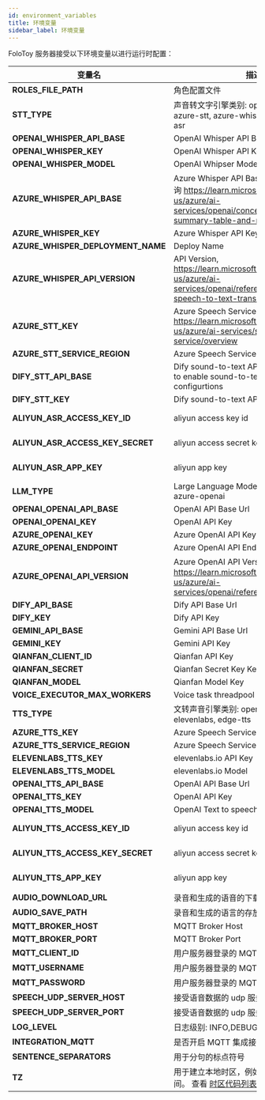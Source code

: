 ```yaml
---
id: environment_variables
title: 环境变量
sidebar_label: 环境变量
---
```


FoloToy 服务器接受以下环境变量以进行运行时配置：


| 变量名                     | 描述                                                                                                                                                                                                                                                                                                      | 默认值                 |
| --------------------------------- | ---------------------------------------------------------------------------------------------------------------------------------------------------------------------------------------------------------------------------------------------------------------------------------------------------------------- | ----------------------------- |
| **ROLES_FILE_PATH**                | 角色配置文件                                                                                                                                                                                                                                                         |     roles.json                          |
| **STT_TYPE**                 | 声音转文字引擎类别: openai-whisper, azure-stt, azure-whisper, dify-stt, aliyun-asr                                                                                                                                                                                                                                                                                          |   openai-whisper                            |
| **OPENAI_WHISPER_API_BASE**                 | OpenAI Whisper API Base Url                                                                                                                                                                                                                                                                                     |    https://api.openai.com/v1                           |
| **OPENAI_WHISPER_KEY**                 |  OpenAI Whisper API Key                                                                                                                                                                                                                                                                     |   sk-AAAAAAAAA                            |
| **OPENAI_WHISPER_MODEL**                 | OpenAI Whipser Model                                                                                                                                                                                                                                                                   |   whisper-1                            |
| **AZURE_WHISPER_API_BASE**                 |      Azure Whisper API Base Url， 可用区域查询 https://learn.microsoft.com/en-us/azure/ai-services/openai/concepts/models#model-summary-table-and-region-availability                                                                                                                                                                                                                                                                                 |                           |
| **AZURE_WHISPER_KEY**            |       Azure Whisper API Key                                                                                                                                                                                                                                                                       |                             |
| **AZURE_WHISPER_DEPLOYMENT_NAME**              |       Deploy Name                                                                                                                                                                                                                                        |                          |
| **AZURE_WHISPER_API_VERSION**                  |     API Version, https://learn.microsoft.com/en-us/azure/ai-services/openai/reference#request-a-speech-to-text-transcription                                                                                                                                                                                                     |       2023-09-01-preview                   |
| **AZURE_STT_KEY**     |    Azure Speech Services Key, https://learn.microsoft.com/en-us/azure/ai-services/speech-service/overview                                                                                                                                                                                                           |                               |
| **AZURE_STT_SERVICE_REGION**                 |    Azure Speech Services Region                                                                                                                                                                                                                                                                          |                          |
| **DIFY_STT_API_BASE**                  |  Dify sound-to-text API Base Url. You need to enable sound-to-text feature in dify configurtions                        | http://192.168.52.164/v1
| **DIFY_STT_KEY**                          |  Dify sound-to-text API Key                                                                                                                                                                                                                                                                         |     sk-AAAAAAAA                      |
| **ALIYUN_ASR_ACCESS_KEY_ID**                    | aliyun access key id                                                                                                                                                                                                              |   获取token请参考：https://help.aliyun.com/document_detail/450514.html                   |
| **ALIYUN_ASR_ACCESS_KEY_SECRET**                    | aliyun access secret key                                                                                                                                                                                                              |  获取token请参考： https://help.aliyun.com/document_detail/450514.html                  |
| **ALIYUN_ASR_APP_KEY**                    | aliyun app key                                                                                                                                                                                                               |   获取 app key 请参考：https://help.aliyun.com/document_detail/72214.html                   |
| **LLM_TYPE**                  |   Large Language Model Type: openai, azure-openai                                                                                                                                                                                                                                                           |       openai               |
| **OPENAI_OPENAI_API_BASE**                  |  OpenAI API Base Url                        | https://api.openai.com/v1
| **OPENAI_OPENAI_KEY**                          |  OpenAI API Key                                                                                                                                                                                                                                                                         |     sk-AAAAAAAA                      |
| **AZURE_OPENAI_KEY**          |   Azure OpenAI API Key                                                                                                                                                                                                                     |                               |
| **AZURE_OPENAI_ENDPOINT**                  |  Azure OpenAI API Endpoint                                                                                                                                                                                                                                                                             |                          |
| **AZURE_OPENAI_API_VERSION**                     |   Azure OpenAI API Version, ，可用版本查询 https://learn.microsoft.com/en-us/azure/ai-services/openai/reference#completions                                                                                                                                                                                                                                            |  2023-05-15                             |
| **DIFY_API_BASE**                  |  Dify API Base Url                        | http://192.168.52.164/v1
| **DIFY_KEY**                          |  Dify API Key                                                                                                                                                                                                                                                                         |     sk-AAAAAAAA                      |
| **GEMINI_API_BASE**                  |  Gemini API Base Url                        | https://generativelanguage.googleapis.com
| **GEMINI_KEY**                          |  Gemini API Key                                                                                                                                                                                                                                                                         |     sk-AAAAAAAA                      |
| **QIANFAN_CLIENT_ID**                  |  Qianfan API Key                        | 13rBTgx*****************e03XE
| **QIANFAN_SECRET**                          |  Qianfan Secret Key Key                                                                                                                                                                                                                                                                         |     zYxtMI***************QLerLgQ2W5e                      |
| **QIANFAN_MODEL**                          |  Qianfan Model Key                                                                                                                                                                                                                                                                         |     yi_34b_chat                      |
| **VOICE_EXECUTOR_MAX_WORKERS**                     |   Voice task threadpool max size                                                                                                                                                                                                                                                                                             | 2 |
| **TTS_TYPE**                 |      文转声音引擎类别: openai-tts, azure-tts, elevenlabs, edge-tts                                                                                                                                                                                                                                                                                                    |     edge-tts                          |
| **AZURE_TTS_KEY**                 |  Azure Speech Services Key                                                                                                                                                                                                                                                                                                        |                               |
| **AZURE_TTS_SERVICE_REGION**                      |  Azure Speech Services Region                                                                                                                                                                                                                                                                                          |                          |
| **ELEVENLABS_TTS_KEY** |   elevenlabs.io API Key                                                                                                                                                                                                                                                    |                          |
| **ELEVENLABS_TTS_MODEL**                     |    elevenlabs.io Model                                                                                                                                                                                                                              |       eleven_multilingual_v2                   |
| **OPENAI_TTS_API_BASE**                |     OpenAI API Base Url                                                                                                                                 |        https://api.openai.com/v1                       |
| **OPENAI_TTS_KEY**                    |       OpenAI API Key                                                                                                                                                                                                         |   sk-AAAAAA                   |
| **OPENAI_TTS_MODEL**                    | OpenAI Text to speech model                                                                                                                                                                                                              |   tts-1                   |
| **ALIYUN_TTS_ACCESS_KEY_ID**                    | aliyun access key id                                                                                                                                                                                                              |   获取token请参考：https://help.aliyun.com/document_detail/450514.html                   |
| **ALIYUN_TTS_ACCESS_KEY_SECRET**                    | aliyun access secret key                                                                                                                                                                                                              |  获取token请参考： https://help.aliyun.com/document_detail/450514.html                  |
| **ALIYUN_TTS_APP_KEY**                    | aliyun app key                                                                                                                                                                                                               |   获取 app key 请参考：https://help.aliyun.com/document_detail/72214.html                   |
| **AUDIO_DOWNLOAD_URL**                    |  录音和生成的语音的下载目录                                                                                                                                                                                                                                                 |                       |
| **AUDIO_SAVE_PATH**                    |     录音和生成的语言的存放目录                                                                                                                                                                                                                                              |                     |
| **MQTT_BROKER_HOST**                    |    MQTT Broker Host                                                                                                                                                                                                                                               |                     |
| **MQTT_BROKER_PORT**                    |   MQTT Broker Port                                                                                                                                                                                                                                                |   1883                  |
| **MQTT_CLIENT_ID**                    |   用户服务器登录的 MQTT Client ID login                                                                                                                                                                                                                                                |     folotoy                 |
| **MQTT_USERNAME**                    |    用户服务器登录的 MQTT Username login                                                                                                                                                                                                                                               |     folotoy                  |
| **MQTT_PASSWORD**                    |      用户服务器登录的 MQTT Password login                                                                                                                                                                                                                                             |    folotoy                 |
| **SPEECH_UDP_SERVER_HOST**                    |      接受语音数据的 udp 服务主机地址                                                                                                                                                                                                                                             |                      |
| **SPEECH_UDP_SERVER_PORT**                    |   接受语音数据的 udp 服务端口                                                                                                                                                                                                                                                 |     8085                |
| **LOG_LEVEL**                    |    日志级别: INFO,DEBUG,WARNING                                                                                                                                                                                                                                               |   DEBUG                   |
| **INTEGRATION_MQTT**                    |    是否开启 MQTT 集成接口                                                                                                                                                                                                                                               |   false                   |
| **SENTENCE_SEPARATORS**                    |    用于分句的标点符号                                                                                                                                                                                                                                                |   ，！。？,!.?                   |
| **TZ**                            | 用于建立本地时区，例如在日志中使用本地时间。 查看 [时区代码列表](https://en.wikipedia.org/wiki/List_of_tz_database_time_zones).                                                                                                                                   |  Asia/Shanghai                             |
